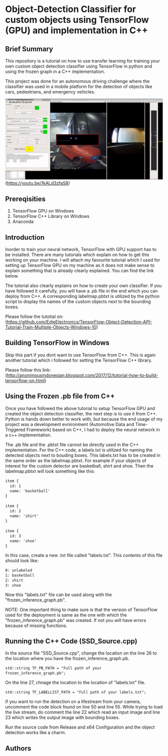 # Object-Detection Classifier for custom objects using TensorFlow (GPU) and implementation in C++

## Brief Summary

This repository is a tutorial on how to use transfer learning for training your own custom object detection classifier using TensorFlow in python and using the frozen graph in a C++ implementation.

This project was done for an autonomous driving challenge where the classifier was used in a mobile platform for the detection of objects like cars, pedestrians, and emergency vehicles. 

![Link to working of algorithm](image/SSD_Detection.PNG)(https://youtu.be/1kALd3zfaS8)


## Prereqisities

1. TensorFlow GPU on Windows
2. TensorFlow C++ Library on Windows
3. Anaconda 

## Introduction

Inorder to train your neural network, TensorFlow with GPU support has to be installed. There are many tutorials which explain on how to get this working on your machine. I will attach my favourite tutorial which I used for setting up TensorFlow GPU on my machine as it does not make sense to explain something that is already clearly explained. You can find the link below.

The tutorial also clearly explains on how to create your own classifier. If you have followed it carefully, you will have a .pb file in the end which you can deploy from C++. A corresponding labelmap.pbtxt is utilized by the python script to display the names of the custom objects next to the bounding boxes.

Please follow the tutotial on: (https://github.com/EdjeElectronics/TensorFlow-Object-Detection-API-Tutorial-Train-Multiple-Objects-Windows-10)

## Building TensorFlow in Windows

Skip this part if you dont want to use TensorFlow from C++.
This is again another tutorial which i followed for setting the TensorFlow C++ library. 

Please follow this link: (http://anonimousindonesian.blogspot.com/2017/12/tutorial-how-to-build-tensorflow-on.html)


## Using the Frozen .pb file from C++

Once you have followed the above tutorial to setup TensorFlow GPU and created the object detection classifier, the next step is to use it from C++. Python is hands down better to work with, but because the end usage of my project was a development evnironment (Automotive Data and Time-Triggered Framework) based on C++, I had to deploy the neural network in a c++ implementation. 

The .pb file and the .pbtxt file cannot be directly used in the C++ implementation. For the C++ code, a labels.txt is utilized for naming the detected objects next to bouding boxes. This labels.txt has to be created in the same order as the labelmap.pbtxt. For example if your objects of interest for the custom detector are basketball, shirt and shoe. Then the labelmap.pbtxt will look something like this:

```
item {
  id: 1
  name: 'basketball'
}

item {
  id: 2
  name: 'shirt'
}

item {
  id: 3
  name: 'shoe'
}
```
In this case, create a new .txt file called "labels.txt". This contents of this file should look like:

```
0: unlabeled
1: basketball
2: shirt
3: shoe
```

Now this "labels.txt" file can be used along with the "frozen_inference_graph.pb". 

NOTE: One important thing to make sure is that the version of TensorFlow used for the deployment is same as the one with which the "frozen_inference_graph.pb" was created. If not you will have errors because of missing functions.

## Running the C++ Code (SSD_Source.cpp)
In the source file "SSD_Source.cpp", change the location on the line 26 to the location where you have the frozen_inference_graph.pb.

```
std::string TF_PB_PATH = "Full path of your frozen_inference_graph.pb";
```
On the line 27, chnage the location to the location of "labels.txt" file.

```
std::string TF_LABELLIST_PATH = "Full path of your labels.txt";
```
If you want to run the detection on a lifestream from your camera, uncomment the code block found on line 50 and line 55. While trying to load the live stream, do comment the line 22 which read an input image  and line 23 which writes the output image with bounding boxes.

Run the source code from Release and x64 Configuration and the object detection works like a charm. 

## Authors
